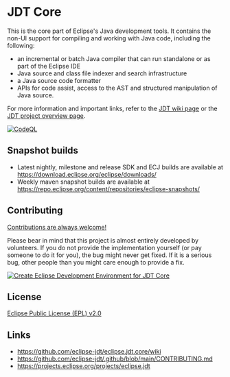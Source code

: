 # JDT Core

This is the core part of Eclipse's Java development tools. It contains the non-UI support for compiling and working with Java code, including the following:

* an incremental or batch Java compiler that can run standalone or as part of the Eclipse IDE
* Java source and class file indexer and search infrastructure
* a Java source code formatter
* APIs for code assist, access to the AST and structured manipulation of Java source.

For more information and important links, refer to the [JDT wiki page](https://github.com/eclipse-jdt/eclipse.jdt.core/wiki) or the [JDT project overview page](https://projects.eclipse.org/projects/eclipse.jdt).

[![CodeQL](https://github.com/carstenartur/eclipse.jdt.core/actions/workflows/codeql-analysis.yml/badge.svg)](https://github.com/carstenartur/eclipse.jdt.core/actions/workflows/codeql-analysis.yml)


## Snapshot builds

- Latest nightly, milestone and release SDK and ECJ builds are available at https://download.eclipse.org/eclipse/downloads/
- Weekly maven snapshot builds are available at https://repo.eclipse.org/content/repositories/eclipse-snapshots/

## Contributing

[Contributions are always welcome!](https://github.com/eclipse-jdt/.github/blob/main/CONTRIBUTING.md)

Please bear in mind that this project is almost entirely developed by volunteers.
If you do not provide the implementation yourself (or pay someone to do it for you), the bug might never get fixed.
If it is a serious bug, other people than you might care enough to provide a fix.

[![Create Eclipse Development Environment for JDT Core](https://download.eclipse.org/oomph/www/setups/svg/JDT_Core.svg)](
https://www.eclipse.org/setups/installer/?url=https://raw.githubusercontent.com/eclipse-jdt/eclipse.jdt.core/master/org.eclipse.jdt.core.setup/JdtCoreConfiguration.setup&show=true
"Click to open Eclipse-Installer Auto Launch or drag into your running installer")

## License

[Eclipse Public License (EPL) v2.0](https://www.eclipse.org/legal/epl-2.0/)

## Links

- https://github.com/eclipse-jdt/eclipse.jdt.core/wiki
- https://github.com/eclipse-jdt/.github/blob/main/CONTRIBUTING.md
- https://projects.eclipse.org/projects/eclipse.jdt
